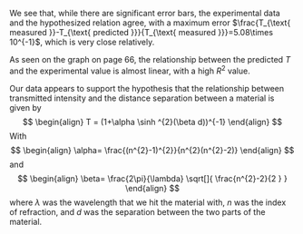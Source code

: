 
We see that, while there are significant error bars, the experimental data and the hypothesized relation agree, with a maximum error
$\frac{T_{\text{ measured }}-T_{\text{ predicted }}}{T_{\text{ measured }}}=5.08\times 10^{-1}$, which is very close relatively. 

As seen on the graph on page 66, the relationship between the predicted $T$ and the experimental value is almost linear, with a high $R^{2}$ value. 

Our data appears to support the hypothesis that the relationship between transmitted intensity and the distance separation between a material is given by
$$
\begin{align}
T = (1+\alpha \sinh ^{2}(\beta d))^{-1}
\end{align}
$$
With 
$$
\begin{align}
\alpha= \frac{(n^{2}-1)^{2}}{n^{2}(n^{2}-2)}
\end{align}
$$
and 
$$
\begin{align}
\beta= \frac{2\pi}{\lambda} \sqrt[]{ \frac{n^{2}-2}{2 } } 
\end{align}
$$
where $\lambda$ was the wavelength that we hit the material with, $n$ was the index of refraction, and $d$ was the separation between the two parts of the material.